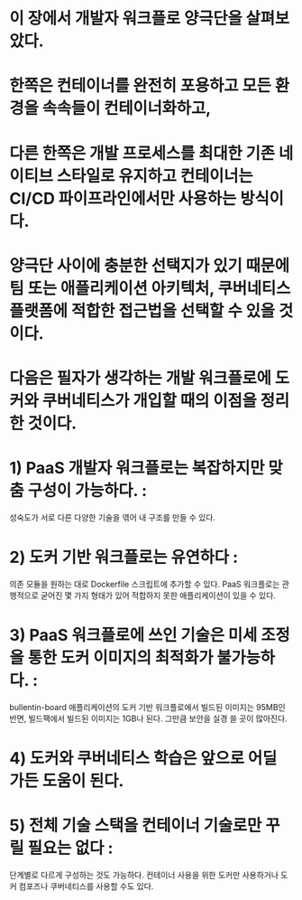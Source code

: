 <!-- 쿠버네티스 환경의 개발자 워크플로 평가하기 -->
# 이 장에서 개발자 워크플로 양극단을 살펴보았다.
# 한쪽은 컨테이너를 완전히 포용하고 모든 환경을 속속들이 컨테이너화하고,
# 다른 한쪽은 개발 프로세스를 최대한 기존 네이티브 스타일로 유지하고 컨테이너는 CI/CD 파이프라인에서만 사용하는 방식이다.
# 양극단 사이에 충분한 선택지가 있기 때문에 팀 또는 애플리케이션 아키텍처, 쿠버네티스 플랫폼에 적합한 접근법을 선택할 수 있을 것이다.

# 다음은 필자가 생각하는 개발 워크플로에 도커와 쿠버네티스가 개입할 때의 이점을 정리한 것이다.

# 1) PaaS 개발자 워크플로는 복잡하지만 맞춤 구성이 가능하다. :
성숙도가 서로 다른 다양한 기술을 엮어 내 구조를 만들 수 있다.

# 2) 도커 기반 워크플로는 유연하다 : 
의존 모듈을 원하는 대로 Dockerfile 스크립트에 추가할 수 있다.
PaaS 워크플로는 관행적으로 굳어진 몇 가지 형태가 있어 적합하지 못한 애플리케이션이 있을 수 있다.

# 3) PaaS 워크플로에 쓰인 기술은 미세 조정을 통한 도커 이미지의 최적화가 불가능하다. : 
bullentin-board 애플리케이션의 도커 기반 워크플로에서 빌드된 이미지는 95MB인 반면, 빌드팩에서 빌드된 이미지는 1GB나 된다. 그만큼 보안을 실경 쓸 곳이 많아진다.

# 4) 도커와 쿠버네티스 학습은 앞으로 어딜 가든 도움이 된다.

# 5) 전체 기술 스택을 컨테이너 기술로만 꾸릴 필요는 없다 :
단계별로 다르게 구성하는 것도 가능하다. 컨테이너 사용을 위한 도커만 사용하거나 도커 컴포즈나 쿠버네티스를 사용할 수도 있다.

